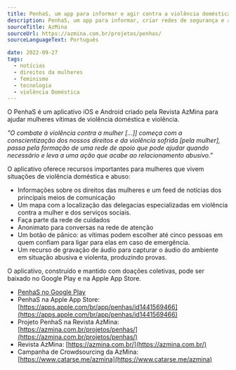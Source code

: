 ```yaml
---
title: PenhaS, um app para informar e agir contra a violência doméstica
description: PenhaS, um app para informar, criar redes de segurança e agir contra a violência doméstica.
sourceTitle: AzMina
sourceUrl: https://azmina.com.br/projetos/penhas/
sourceLanguageText: Português

date: 2022-09-27
tags:
  - notícias
  - direitos da mulheres
  - feminismo
  - tecnologia
  - violência Doméstica
---
```


O PenhaS é um aplicativo iOS e Android criado pela Revista AzMina para ajudar mulheres vítimas de violência doméstica e violência.

_"O combate à violência contra a mulher [...]] começa com a conscientização dos nossos direitos e da violência sofrida [pela mulher], passa pela formação de uma rede de apoio que pode ajudar quando necessário e leva a uma ação que acabe ao relacionamento abusivo."_

O aplicativo oferece recursos importantes para mulheres que vivem situações de violência doméstica e abuso:

* Informações sobre os direitos das mulheres e um feed de notícias dos principais meios de comunicação
* Um mapa com a localização das delegacias especializadas em violência contra a mulher e dos serviços sociais.
* Faça parte da rede de cuidados
* Anonimato para conversas na rede de atenção
* Um botão de pânico: as vítimas podem escolher até cinco pessoas em quem confiam para ligar para elas em caso de emergência.
* Um recurso de gravação de áudio para capturar o áudio do ambiente em situação abusiva e violenta, produzindo provas.

O aplicativo, construído e mantido com doações coletivas, pode ser baixado no Google Play e na Apple App Store.

* [PenhaS no Google Play](https://play.google.com/store/apps/details?id=penhas.com.br)
* PenhaS na Apple App Store: [https://apps.apple.com/br/app/penhas/id1441569466](https://apps.apple.com/br/app/penhas/id1441569466)
* Projeto PenhaS na Revista AzMina: [https://azmina.com.br/projetos/penhas/](https://azmina.com.br/projetos/penhas/)
* Revista AzMina: [https://azmina.com.br/](https://azmina.com.br/)
* Campanha de Crowdsourcing da AzMina: [https://www.catarse.me/azmina](https://www.catarse.me/azmina)
